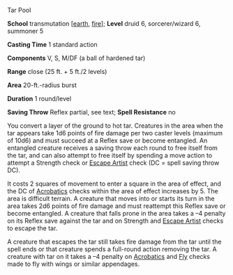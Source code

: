 Tar Pool

**School** transmutation [[earth](monsters/creatureTypes#_earth-subtype), [fire](monsters/creatureTypes#_fire-subtype)]; **Level** druid 6, sorcerer/wizard 6, summoner 5

**Casting Time** 1 standard action

**Components** V, S, M/DF (a ball of hardened tar)

**Range** close (25 ft. + 5 ft./2 levels)

**Area** 20-ft.-radius burst

**Duration** 1 round/level

**Saving Throw** Reflex partial, see text; **Spell Resistance** no

You convert a layer of the ground to hot tar. Creatures in the area when the tar appears take 1d6 points of fire damage per two caster levels (maximum of 10d6) and must succeed at a Reflex save or become entangled. An entangled creature receives a saving throw each round to free itself from the tar, and can also attempt to free itself by spending a move action to attempt a Strength check or [Escape Artist](skills/escapeArtist#_escape-artist) check (DC = spell saving throw DC).

It costs 2 squares of movement to enter a square in the area of effect, and the DC of [Acrobatics](skills/acrobatics#_acrobatics) checks within the area of effect increases by 5. The area is difficult terrain. A creature that moves into or starts its turn in the area takes 2d6 points of fire damage and must reattempt this Reflex save or become entangled. A creature that falls prone in the area takes a –4 penalty on its Reflex save against the tar and on Strength and [Escape Artist](skills/escapeArtist#_escape-artist) checks to escape the tar.

A creature that escapes the tar still takes fire damage from the tar until the spell ends or that creature spends a full-round action removing the tar. A creature with tar on it takes a –4 penalty on [Acrobatics](skills/acrobatics#_acrobatics) and [Fly](skills/fly#_fly) checks made to fly with wings or similar appendages.

